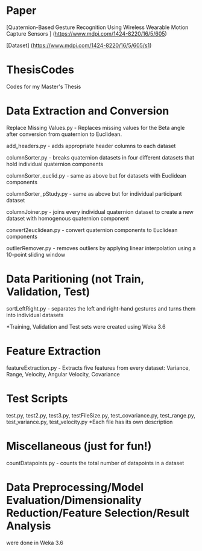 # Paper
[Quaternion-Based Gesture Recognition Using Wireless Wearable Motion Capture Sensors ] (https://www.mdpi.com/1424-8220/16/5/605)

[Dataset] (https://www.mdpi.com/1424-8220/16/5/605/s1)

# ThesisCodes
Codes for my Master's Thesis

# Data Extraction and Conversion
Replace Missing Values.py - Replaces missing values for the Beta angle after conversion from quaternion to Euclidean.

add_headers.py - adds appropriate header columns to each dataset

columnSorter.py - breaks quaternion datasets in four different datasets that hold individual quaternion components

columnSorter_euclid.py - same as above but for datasets with Euclidean components

columnSorter_pStudy.py - same as above but for individual participant dataset

columnJoiner.py - joins every individual quaternion dataset to create a new dataset with homogenous quaternion component

convert2euclidean.py - convert quaternion components to Euclidean components

outlierRemover.py - removes outliers by applying linear interpolation using a 10-point sliding window

# Data Paritioning (not Train, Validation, Test)
sortLeftRight.py - separates the left and right-hand gestures and turns them into individual datasets

*Training, Validation and Test sets were created using Weka 3.6

# Feature Extraction
featureExtraction.py - Extracts five features from every dataset: Variance, Range, Velocity, Angular Velocity, Covariance

# Test Scripts
test.py, test2.py, test3.py, testFileSize.py, test_covariance.py, test_range.py, test_variance.py, test_velocity.py
*Each file has its own description

# Miscellaneous (just for fun!)
countDatapoints.py - counts the total number of datapoints in a dataset

# Data Preprocessing/Model Evaluation/Dimensionality Reduction/Feature Selection/Result Analysis
were done in Weka 3.6
